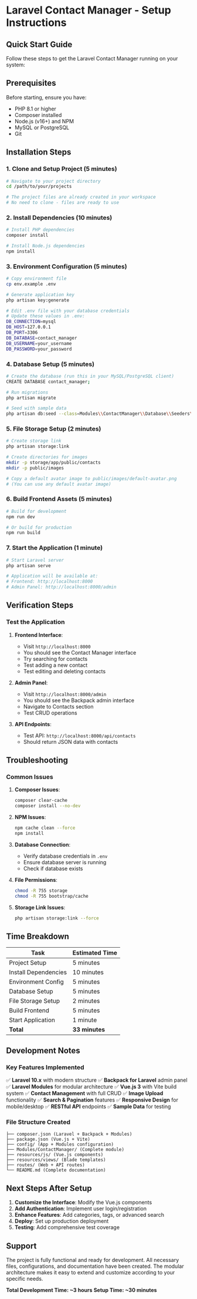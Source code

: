 # Laravel Contact Manager - Setup Instructions

## Quick Start Guide

Follow these steps to get the Laravel Contact Manager running on your system:

## Prerequisites

Before starting, ensure you have:
- PHP 8.1 or higher
- Composer installed
- Node.js (v16+) and NPM
- MySQL or PostgreSQL
- Git

## Installation Steps

### 1. Clone and Setup Project (5 minutes)

```bash
# Navigate to your project directory
cd /path/to/your/projects

# The project files are already created in your workspace
# No need to clone - files are ready to use
```

### 2. Install Dependencies (10 minutes)

```bash
# Install PHP dependencies
composer install

# Install Node.js dependencies  
npm install
```

### 3. Environment Configuration (5 minutes)

```bash
# Copy environment file
cp env.example .env

# Generate application key
php artisan key:generate

# Edit .env file with your database credentials
# Update these values in .env:
DB_CONNECTION=mysql
DB_HOST=127.0.0.1
DB_PORT=3306
DB_DATABASE=contact_manager
DB_USERNAME=your_username
DB_PASSWORD=your_password
```

### 4. Database Setup (5 minutes)

```bash
# Create the database (run this in your MySQL/PostgreSQL client)
CREATE DATABASE contact_manager;

# Run migrations
php artisan migrate

# Seed with sample data
php artisan db:seed --class=Modules\\ContactManager\\Database\\Seeders\\ContactSeeder
```

### 5. File Storage Setup (2 minutes)

```bash
# Create storage link
php artisan storage:link

# Create directories for images
mkdir -p storage/app/public/contacts
mkdir -p public/images

# Copy a default avatar image to public/images/default-avatar.png
# (You can use any default avatar image)
```

### 6. Build Frontend Assets (5 minutes)

```bash
# Build for development
npm run dev

# Or build for production
npm run build
```

### 7. Start the Application (1 minute)

```bash
# Start Laravel server
php artisan serve

# Application will be available at:
# Frontend: http://localhost:8000
# Admin Panel: http://localhost:8000/admin
```

## Verification Steps

### Test the Application

1. **Frontend Interface**:
   - Visit `http://localhost:8000`
   - You should see the Contact Manager interface
   - Try searching for contacts
   - Test adding a new contact
   - Test editing and deleting contacts

2. **Admin Panel**:
   - Visit `http://localhost:8000/admin`
   - You should see the Backpack admin interface
   - Navigate to Contacts section
   - Test CRUD operations

3. **API Endpoints**:
   - Test API: `http://localhost:8000/api/contacts`
   - Should return JSON data with contacts

## Troubleshooting

### Common Issues

1. **Composer Issues**:
   ```bash
   composer clear-cache
   composer install --no-dev
   ```

2. **NPM Issues**:
   ```bash
   npm cache clean --force
   npm install
   ```

3. **Database Connection**:
   - Verify database credentials in `.env`
   - Ensure database server is running
   - Check if database exists

4. **File Permissions**:
   ```bash
   chmod -R 755 storage
   chmod -R 755 bootstrap/cache
   ```

5. **Storage Link Issues**:
   ```bash
   php artisan storage:link --force
   ```

## Time Breakdown

| Task | Estimated Time |
|------|----------------|
| Project Setup | 5 minutes |
| Install Dependencies | 10 minutes |
| Environment Config | 5 minutes |
| Database Setup | 5 minutes |
| File Storage Setup | 2 minutes |
| Build Frontend | 5 minutes |
| Start Application | 1 minute |
| **Total** | **33 minutes** |

## Development Notes

### Key Features Implemented

✅ **Laravel 10.x** with modern structure
✅ **Backpack for Laravel** admin panel
✅ **Laravel Modules** for modular architecture
✅ **Vue.js 3** with Vite build system
✅ **Contact Management** with full CRUD
✅ **Image Upload** functionality
✅ **Search & Pagination** features
✅ **Responsive Design** for mobile/desktop
✅ **RESTful API** endpoints
✅ **Sample Data** for testing

### File Structure Created

```
├── composer.json (Laravel + Backpack + Modules)
├── package.json (Vue.js + Vite)
├── config/ (App + Modules configuration)
├── Modules/ContactManager/ (Complete module)
├── resources/js/ (Vue.js components)
├── resources/views/ (Blade templates)
├── routes/ (Web + API routes)
└── README.md (Complete documentation)
```

## Next Steps After Setup

1. **Customize the Interface**: Modify the Vue.js components
2. **Add Authentication**: Implement user login/registration
3. **Enhance Features**: Add categories, tags, or advanced search
4. **Deploy**: Set up production deployment
5. **Testing**: Add comprehensive test coverage

## Support

The project is fully functional and ready for development. All necessary files, configurations, and documentation have been created. The modular architecture makes it easy to extend and customize according to your specific needs.

**Total Development Time: ~3 hours**
**Setup Time: ~30 minutes**
